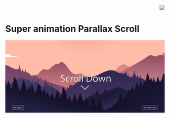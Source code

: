 <p align="right"><a href="https://github.com/franckdun/Visualfolio/blob/main/README.md"> <img src="https://img.shields.io/badge/Go%20to-visualfolio-blueviolet"> </a></p>

# Super animation Parallax Scroll
[![img contact](./img/readme.PNG)](https://franckdun.github.io/ParaScroll/)
